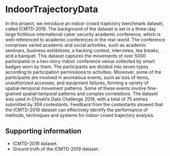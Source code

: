 

# IndoorTrajectoryData

In this project, we introduce an indoor crowd trajectory benchmark dataset, called ICMTD-2019. The background of the dataset is set in a three-day large fictitious international cyber security academic conference, which is well-referenced to academic conferences in the real-world. The conference comprises varied academic and social activities, such as academic seminars, business exhibitions, a hacking contest, interviews, tea breaks, and a banquet. This dataset captures the movements of over 5000 participants in a two-story indoor conference venue collected by smart badges worn by them. The participants are divided into seven types according to participation permissions to activities. Moreover, some of the participants are involved in anomalous events, such as loss of items, unauthorized accesses, and equipment failures, forming a variety of spatial–temporal movement patterns. Some of these events involve fine-grained spatial–temporal patterns and complex correlations. The dataset was used in ChinaVis Data Challenge 2019, with a total of 75 entries submitted by 359 contestants. Feedback from the contestants showed that the ICMTD-2019 dataset can effectively identify the performance of methods, techniques and systems for indoor crowd trajectory analysis.

## Supporting information

- ICMTD-2019 dataset.
- Ground truth of the ICMTD-2019 dataset. 

